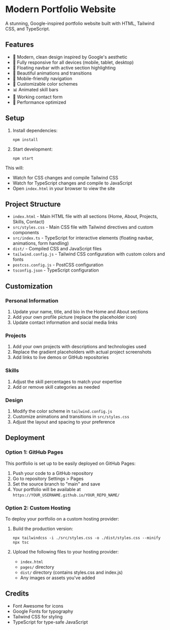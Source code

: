 # Modern Portfolio Website

A stunning, Google-inspired portfolio website built with HTML, Tailwind CSS, and TypeScript.

## Features

- 🌟 Modern, clean design inspired by Google's aesthetic
- 🧩 Fully responsive for all devices (mobile, tablet, desktop)
- 🎯 Floating navbar with active section highlighting
- 🌈 Beautiful animations and transitions
- 📱 Mobile-friendly navigation
- 🎨 Customizable color schemes
- 📊 Animated skill bars
- 📝 Working contact form
- 🚀 Performance optimized

## Setup

1. Install dependencies:
   ```
   npm install
   ```

2. Start development:
   ```
   npm start
   ```

This will:
- Watch for CSS changes and compile Tailwind CSS
- Watch for TypeScript changes and compile to JavaScript
- Open `index.html` in your browser to view the site

## Project Structure

- `index.html` - Main HTML file with all sections (Home, About, Projects, Skills, Contact)
- `src/styles.css` - Main CSS file with Tailwind directives and custom components
- `src/index.ts` - TypeScript for interactive elements (floating navbar, animations, form handling)
- `dist/` - Compiled CSS and JavaScript files
- `tailwind.config.js` - Tailwind CSS configuration with custom colors and fonts
- `postcss.config.js` - PostCSS configuration
- `tsconfig.json` - TypeScript configuration

## Customization

### Personal Information
1. Update your name, title, and bio in the Home and About sections
2. Add your own profile picture (replace the placeholder icon)
3. Update contact information and social media links

### Projects
1. Add your own projects with descriptions and technologies used
2. Replace the gradient placeholders with actual project screenshots
3. Add links to live demos or GitHub repositories

### Skills
1. Adjust the skill percentages to match your expertise
2. Add or remove skill categories as needed

### Design
1. Modify the color scheme in `tailwind.config.js`
2. Customize animations and transitions in `src/styles.css`
3. Adjust the layout and spacing to your preference

## Deployment

### Option 1: GitHub Pages

This portfolio is set up to be easily deployed on GitHub Pages:

1. Push your code to a GitHub repository
2. Go to repository Settings > Pages
3. Set the source branch to "main" and save
4. Your portfolio will be available at `https://YOUR_USERNAME.github.io/YOUR_REPO_NAME/`

### Option 2: Custom Hosting

To deploy your portfolio on a custom hosting provider:

1. Build the production version:
   ```
   npx tailwindcss -i ./src/styles.css -o ./dist/styles.css --minify
   npx tsc
   ```

2. Upload the following files to your hosting provider:
   - `index.html`
   - `pages/` directory
   - `dist/` directory (contains styles.css and index.js)
   - Any images or assets you've added

## Credits

- Font Awesome for icons
- Google Fonts for typography
- Tailwind CSS for styling
- TypeScript for type-safe JavaScript